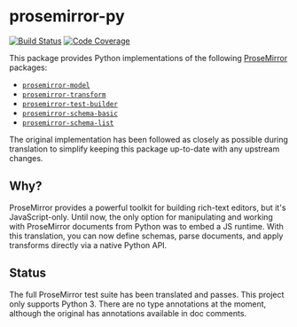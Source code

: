 # prosemirror-py

[![Build Status](https://travis-ci.org/fellowinsights/prosemirror-py.svg?branch=master)](https://travis-ci.org/fellowinsights/prosemirror-py) [![Code Coverage](https://img.shields.io/codecov/c/gh/fellowinsights/prosemirror-py.svg)](https://codecov.io/gh/fellowinsights/prosemirror-py)

This package provides Python implementations of the following [ProseMirror](https://prosemirror.net/) packages:

-   [`prosemirror-model`](https://github.com/ProseMirror/prosemirror-model)
-   [`prosemirror-transform`](https://github.com/ProseMirror/prosemirror-transform)
-   [`prosemirror-test-builder`](https://github.com/ProseMirror/prosemirror-test-builder)
-   [`prosemirror-schema-basic`](https://github.com/ProseMirror/prosemirror-schema-basic)
-   [`prosemirror-schema-list`](https://github.com/ProseMirror/prosemirror-schema-list)

The original implementation has been followed as closely as possible during translation to simplify keeping this package up-to-date with any upstream changes.

## Why?

ProseMirror provides a powerful toolkit for building rich-text editors, but it's JavaScript-only. Until now, the only option for manipulating and working with ProseMirror documents from Python was to embed a JS runtime. With this translation, you can now define schemas, parse documents, and apply transforms directly via a native Python API.

## Status

The full ProseMirror test suite has been translated and passes. This project only supports Python 3. There are no type annotations at the moment, although the original has annotations available in doc comments.
